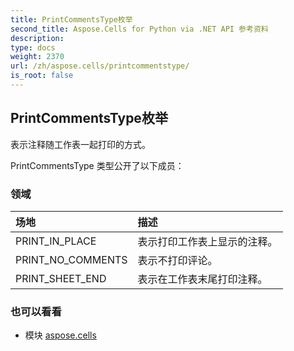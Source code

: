 ```yaml
---
title: PrintCommentsType枚举
second_title: Aspose.Cells for Python via .NET API 参考资料
description:
type: docs
weight: 2370
url: /zh/aspose.cells/printcommentstype/
is_root: false
---
```

## PrintCommentsType枚举
表示注释随工作表一起打印的方式。



PrintCommentsType 类型公开了以下成员：

### 领域
|场地|描述|
| :- | :- |
| PRINT_IN_PLACE |表示打印工作表上显示的注释。|
| PRINT_NO_COMMENTS |表示不打印评论。|
| PRINT_SHEET_END |表示在工作表末尾打印注释。|



### 也可以看看
* 模块 [aspose.cells](..)
